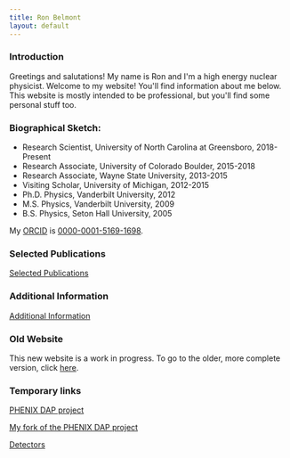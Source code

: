 ```yaml
---
title: Ron Belmont
layout: default
---
```




### Introduction

Greetings and salutations!  My name is Ron and I'm a high energy nuclear physicist.
Welcome to my website!  You'll find information about me below.  This website is
mostly intended to be professional, but you'll find some personal stuff too.



### Biographical Sketch:

- Research Scientist, University of North Carolina at Greensboro, 2018-Present
- Research Associate, University of Colorado Boulder, 2015-2018
- Research Associate, Wayne State University, 2013-2015
- Visiting Scholar, University of Michigan, 2012-2015
- Ph.D. Physics, Vanderbilt University, 2012
- M.S. Physics, Vanderbilt University, 2009
- B.S. Physics, Seton Hall University, 2005

My [ORCID](https://orcid.org) is [0000-0001-5169-1698](https://orcid.org/0000-0001-5169-1698).



### Selected Publications

[Selected Publications](selected_publications.html)



### Additional Information

[Additional Information](additional.html)



### Old Website

This new website is a work in progress.
To go to the older, more complete version, click [here](old_version).



### Temporary links

[PHENIX DAP project](https://phenixcollaboration.github.io/web/)

[My fork of the PHENIX DAP project](https://github.com/belmonrj/web)

[Detectors](detectors.html)



